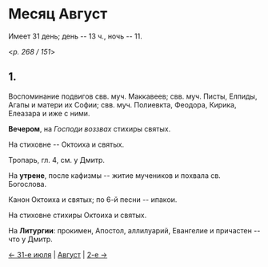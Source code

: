 
# Месяц Август

Имеет 31 день; день -- 13 ч., ночь -- 11.

<*p. 268 / 151*>

## 1.

Воспоминание подвигов свв. муч. Маккавеев; 
свв. муч. Писты, Елпиды, Агапы и матери их Софии; 
свв. муч. Полиевкта, Феодора, Кирика, Елеазара и иже с ними.

**Вечером**, на *Господи воззвах* стихиры святых. 

На стиховне -- Октоиха и святых. 

Тропарь, гл. 4, см. у Дмитр.

На **утрене**, после кафизмы -- житие мучеников и похвала св. Богослова. 

Канон Октоиха и святых; по 6-й песни -- ипакои. 

На стиховне стихиры Октоиха и святых.

На **Литургии**: прокимен, Апостол, аллилуарий, Евангелие и причастен -- что у Дмитр.

[← 31-е июля](../07_july/07_31_GMT.ru.md) | [Август](README.md#1-й) | [2-е →](08_02_GMT.ru.md)

